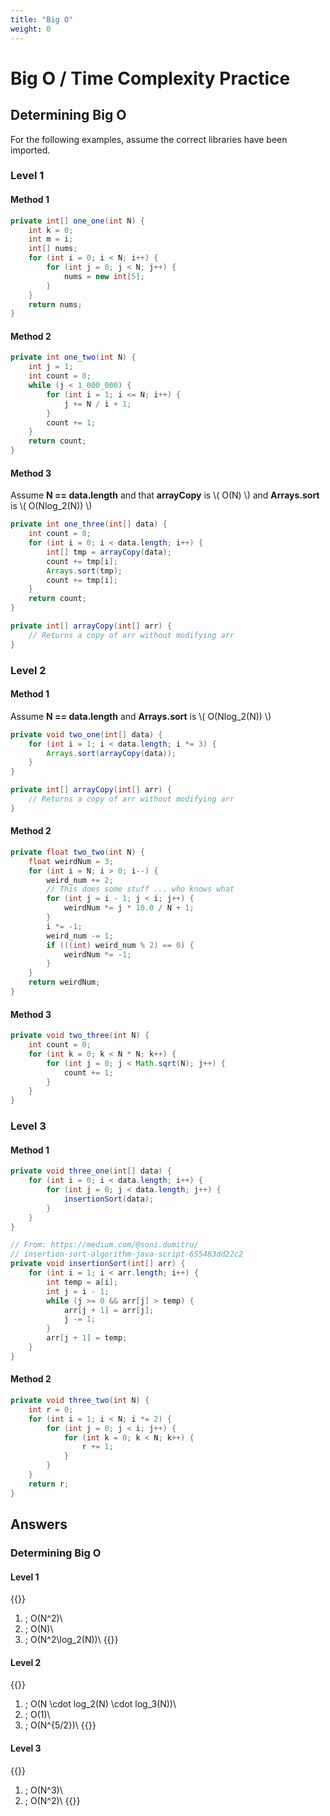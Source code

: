 ```yaml
---
title: "Big O"
weight: 0
---
```


# Big O / Time Complexity Practice


## Determining Big O

For the following examples, assume the correct libraries have been imported.

### Level 1

#### Method 1

```java
private int[] one_one(int N) {
    int k = 0;
    int m = i;
    int[] nums;
    for (int i = 0; i < N; i++) {
        for (int j = 0; j < N; j++) {
            nums = new int[5];
        }
    }
    return nums;
} 
```

#### Method 2

```java
private int one_two(int N) {
    int j = 1;
    int count = 0;
    while (j < 1_000_000) {
        for (int i = 1; i <= N; i++) {
            j += N / i + 1;
        }
        count += 1;
    }
    return count;
} 
```

#### Method 3

Assume **N == data.length** and that **arrayCopy** is \\( O(N) \\) and **Arrays.sort** is \\( O(Nlog_2(N)) \\)

```java
private int one_three(int[] data) {
    int count = 0;
    for (int i = 0; i < data.length; i++) {
        int[] tmp = arrayCopy(data);
        count += tmp[i];
        Arrays.sort(tmp);
        count += tmp[i];
    }
    return count;
} 

private int[] arrayCopy(int[] arr) {
    // Returns a copy of arr without modifying arr
}
```

### Level 2

#### Method 1

Assume **N == data.length** and **Arrays.sort** is \\( O(Nlog_2(N)) \\)

```java
private void two_one(int[] data) {
    for (int i = 1; i < data.length; i *= 3) {
        Arrays.sort(arrayCopy(data));
    }
} 

private int[] arrayCopy(int[] arr) {
    // Returns a copy of arr without modifying arr
}
```

#### Method 2

```java
private float two_two(int N) {
    float weirdNum = 3;
    for (int i = N; i > 0; i--) {
        weird_num += 2;
        // This does some stuff ... who knows what
        for (int j = i - 1; j < i; j++) {
            weirdNum *= j * 10.0 / N + 1;
        }
        i *= -1;
        weird_num -= 1;
        if (((int) weird_num % 2) == 0) {
            weirdNum *= -1;
        }
    }
    return weirdNum;
} 
```

#### Method 3

```java
private void two_three(int N) {
    int count = 0;
    for (int k = 0; k < N * N; k++) {
        for (int j = 0; j < Math.sqrt(N); j++) {
            count += 1;
        }
    }
} 
```

### Level 3

#### Method 1

```java
private void three_one(int[] data) {
    for (int i = 0; i < data.length; i++) {
        for (int j = 0; j < data.length; j++) {
            insertionSort(data);
        }
    }
}

// From: https://medium.com/@soni.dumitru/
// insertion-sort-algorithm-java-script-655483dd22c2
private void insertionSort(int[] arr) {
    for (int i = 1; i < arr.length; i++) {
        int temp = a[i];
        int j = i - 1;
        while (j >= 0 && arr[j] > temp) {
            arr[j + 1] = arr[j];
            j -= 1;
        }
        arr[j + 1] = temp;
    }
}
```

#### Method 2

```java
private void three_two(int N) {
    int r = 0;
    for (int i = 1; i < N; i *= 2) {
        for (int j = 0; j < i; j++) {
            for (int k = 0; k < N; k++) {
                r += 1;
            }
        }
    }
    return r;
}
```

## Answers

### Determining Big O

#### Level 1

{{<katex>}}
1) \; O(N^2)\\
2) \; O(N)\\
3) \; O(N^2\log_2(N))\\
{{</katex>}}

#### Level 2

{{<katex>}}
1) \; O(N \cdot log_2(N) \cdot log_3(N))\\
2) \; O(1)\\
3) \; O(N^{5/2})\\
{{</katex>}}

#### Level 3

{{<katex>}}
1) \; O(N^3)\\
2) \; O(N^2)\\
{{</katex>}}